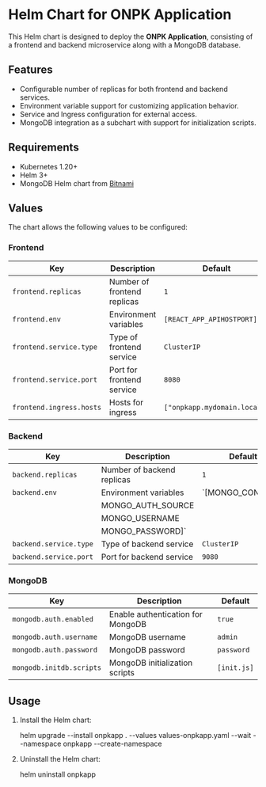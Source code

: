 
# Helm Chart for ONPK Application

This Helm chart is designed to deploy the **ONPK Application**, consisting of a frontend and backend microservice along with a MongoDB database.

## Features

- Configurable number of replicas for both frontend and backend services.
- Environment variable support for customizing application behavior.
- Service and Ingress configuration for external access.
- MongoDB integration as a subchart with support for initialization scripts.

## Requirements

- Kubernetes 1.20+
- Helm 3+
- MongoDB Helm chart from [Bitnami](https://github.com/bitnami/charts/tree/main/bitnami/mongodb)

## Values

The chart allows the following values to be configured:

### Frontend

| Key                     | Description                     | Default                      |
|--------------------------|--------------------------------|------------------------------|
| `frontend.replicas`      | Number of frontend replicas    | `1`                          |
| `frontend.env`           | Environment variables          | `[REACT_APP_APIHOSTPORT]`    |
| `frontend.service.type`  | Type of frontend service       | `ClusterIP`                  |
| `frontend.service.port`  | Port for frontend service      | `8080`                       |
| `frontend.ingress.hosts` | Hosts for ingress              | `["onpkapp.mydomain.local"]` |

### Backend

| Key                     | Description                           | Default               |
|--------------------------|--------------------------------------|-----------------------|
| `backend.replicas`       | Number of backend replicas           | `1`                   |
| `backend.env`            | Environment variables                | `[MONGO_CONN_STR      |
                                                                  |   MONGO_AUTH_SOURCE   |
                                                                  |   MONGO_USERNAME      |
                                                                  |   MONGO_PASSWORD]`    |
| `backend.service.type`   | Type of backend service              | `ClusterIP`           |
| `backend.service.port`   | Port for backend service             | `9080`                |

### MongoDB

| Key                     | Description                           | Default               |
|--------------------------|--------------------------------------|-----------------------|
| `mongodb.auth.enabled`   | Enable authentication for MongoDB    | `true`                |
| `mongodb.auth.username`  | MongoDB username                     | `admin`               |
| `mongodb.auth.password`  | MongoDB password                     | `password`            |
| `mongodb.initdb.scripts` | MongoDB initialization scripts       | `[init.js]`           |
## Usage

1. Install the Helm chart:
   
   helm upgrade --install onpkapp . --values values-onpkapp.yaml --wait --namespace onpkapp --create-namespace
   

2. Uninstall the Helm chart:
   
   helm uninstall onpkapp
   
